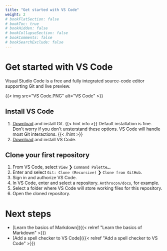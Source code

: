 ```yaml
---
title: "Get started with VS Code"
weight: 2
# bookFlatSection: false
# bookToc: true
# bookHidden: false
# bookCollapseSection: false
# bookComments: false
# bookSearchExclude: false
---
```


# Get started with VS Code

Visual Studio Code is a free and fully integrated source-code editor supporting Git and live preview.

{{< img src="VS Code.PNG" alt="VS Code" >}}

## Install VS Code

1. [Download](https://git-scm.com/downloads) and install Git.
{{< hint info >}}
Default installation is fine. Don't worry if you don't unsterstand these options. VS Code will handle most Git interactions.
{{< /hint >}}
2. [Download](https://code.visualstudio.com/Download) and install VS Code.

## Clone your first repository

1. From VS Code, select `View` ❯ `Command Palette…`.
2. Enter and select `Git: Clone (Recursive)` ❯ `Clone from GitHub`.
3. Sign in and authorize VS Code.
4. In VS Code, enter and select a repository. `Anthrocon/docs`, for example.
5. Select a folder where VS Code will store working files for this repository.
6. Open the cloned repository.

# Next steps

- [Learn the basics of Markdown]({{< relref "Learn the basics of Markdown" >}})
- [Add a spell checker to VS Code]({{< relref "Add a spell checker to VS Code" >}})
